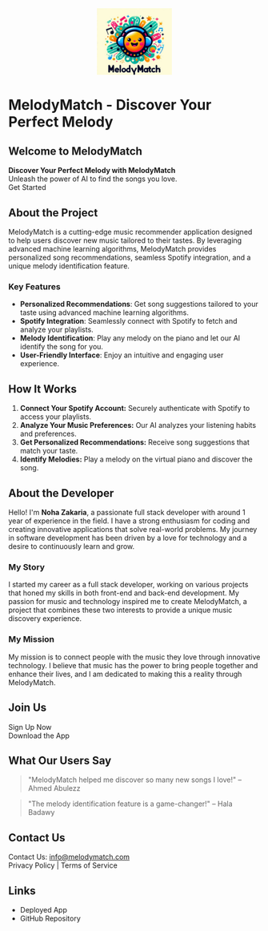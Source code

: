<div style="text-align: center;">
  <img src="images/logo.png" alt="Logo" style="width: 150px;">
</div>

# MelodyMatch - Discover Your Perfect Melody

## Welcome to MelodyMatch

**Discover Your Perfect Melody with MelodyMatch**  
Unleash the power of AI to find the songs you love.  
Get Started

## About the Project

MelodyMatch is a cutting-edge music recommender application designed to help users discover new music tailored to their tastes. By leveraging advanced machine learning algorithms, MelodyMatch provides personalized song recommendations, seamless Spotify integration, and a unique melody identification feature.

### Key Features
- **Personalized Recommendations**: Get song suggestions tailored to your taste using advanced machine learning algorithms.
- **Spotify Integration**: Seamlessly connect with Spotify to fetch and analyze your playlists.
- **Melody Identification**: Play any melody on the piano and let our AI identify the song for you.
- **User-Friendly Interface**: Enjoy an intuitive and engaging user experience.

## How It Works
1. **Connect Your Spotify Account:** Securely authenticate with Spotify to access your playlists.
2. **Analyze Your Music Preferences:** Our AI analyzes your listening habits and preferences.
3. **Get Personalized Recommendations:** Receive song suggestions that match your taste.
4. **Identify Melodies:** Play a melody on the virtual piano and discover the song.

## About the Developer

Hello! I'm **Noha Zakaria**, a passionate full stack developer with around 1 year of experience in the field. I have a strong enthusiasm for coding and creating innovative applications that solve real-world problems. My journey in software development has been driven by a love for technology and a desire to continuously learn and grow.

### My Story
I started my career as a full stack developer, working on various projects that honed my skills in both front-end and back-end development. My passion for music and technology inspired me to create MelodyMatch, a project that combines these two interests to provide a unique music discovery experience.

### My Mission
My mission is to connect people with the music they love through innovative technology. I believe that music has the power to bring people together and enhance their lives, and I am dedicated to making this a reality through MelodyMatch.

## Join Us
Sign Up Now  
Download the App

## What Our Users Say
> "MelodyMatch helped me discover so many new songs I love!" – Ahmed Abulezz

> "The melody identification feature is a game-changer!" – Hala Badawy

## Contact Us
Contact Us: info@melodymatch.com  
Privacy Policy | Terms of Service

## Links
- Deployed App
- GitHub Repository



